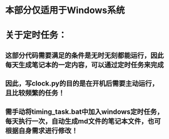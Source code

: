 # 本部分仅适用于Windows系统

# 关于定时任务：

## 这部分代码需要满足的条件是无时无刻都能运行，因此每天生成笔记本的一定内容，可以通过定时任务来完成

## 因此，写clock.py的目的是在开机后需要主动运行，且比较频繁的任务！

## 需手动将timing_task.bat中加入windows定时任务，每天执行一次，自动生成md文件的笔记本文件，也可根据自身需求进行修改！